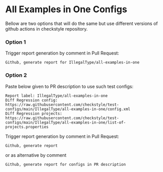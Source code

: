 # All Examples in One Configs

Bellow are two options that will do the same but use different versions
of github actions in checkstyle repository.


### Option 1
Trigger report generation by comment in Pull Request:
```
Github, generate report for IllegalType/all-examples-in-one
```

### Option 2

Paste below given to PR description to use such test configs:
```
Report label: IllegalType/all-examples-in-one
Diff Regression config: https://raw.githubusercontent.com/checkstyle/test-configs/main/IllegalType/all-examples-in-one/config.xml
Diff Regression projects: https://raw.githubusercontent.com/checkstyle/test-configs/main/IllegalType/all-examples-in-one/list-of-projects.properties
```

Trigger report generation by comment in Pull Request:
```
Github, generate report
```
or as alternative by comment
```
Github, generate report for configs in PR description
```
